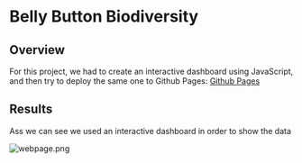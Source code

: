 # Belly Button Biodiversity

## Overview

For this project, we had to create an interactive dashboard using JavaScript, and then try to deploy the same one to Github Pages: [Github Pages](https://davescudero.github.io/plotly_deploy/)

## Results
Ass we can see we used an interactive dashboard in order to show the data

![webpage.png](https://github.com/davescudero/plotly_deploy/blob/main/webpage.png)

